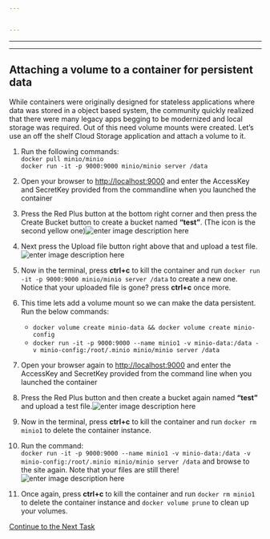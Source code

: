```yaml
---


---
```


<hr>
<hr>
<h2 id="attaching-a-volume-to-a-container-for-persistent-data">Attaching a volume to a container for persistent data</h2>
<p>While containers were originally designed for stateless applications where data was stored in a object based  system,  the community quickly realized that there were many legacy apps begging to be modernized and local storage was required. Out of this need volume mounts were created. Let’s use an off the shelf Cloud Storage application and attach a volume to it.</p>
<ol>
<li>
<p>Run the following commands:<br>
<code>docker pull minio/minio</code><br>
<code>docker run -it -p 9000:9000 minio/minio server /data</code></p>
</li>
<li>
<p>Open your browser to <a href="http://localhost:9000">http://localhost:9000</a> and enter the AccessKey and SecretKey provided from the commandline when you launched the container</p>
</li>
<li>
<p>Press the Red Plus button at the bottom right corner and then press the Create Bucket button to create a bucket named <strong>“test”</strong>. (The icon is the second yellow one)<img src="https://github.com/Burwood/containers101/raw/master/containers_lab/images/minio_create.png" alt="enter image description here"></p>
</li>
<li>
<p>Next press the Upload file button right above that and upload a test file.<img src="https://github.com/Burwood/containers101/raw/master/containers_lab/images/minio_show_files.png" alt="enter image description here"></p>
</li>
<li>
<p>Now in the terminal, press <strong>ctrl+c</strong> to kill the container and run <code>docker run -it -p 9000:9000 minio/minio server /data</code> to create a new one.<br>
Notice that your uploaded file is gone? press <strong>ctrl+c</strong> once more.</p>
</li>
<li>
<p>This time lets add a volume mount so we can make the data persistent. Run the below commands:</p>
</li>
<ul>
<li><code>docker volume create minio-data &amp;&amp; docker volume create minio-config</code></li>
<li><code>docker run -it -p 9000:9000 --name minio1 -v minio-data:/data -v minio-config:/root/.minio minio/minio server /data</code></li>
</ul>
<li><p>Open your browser again to <a href="http://localhost:9000">http://localhost:9000</a> and enter the AccessKey and SecretKey provided from the command line when you launched the container</p></li>
<li><p>Press the Red Plus button and then create a bucket again named <strong>“test”</strong> and upload a test file.<img src="https://github.com/Burwood/containers101/raw/master/containers_lab/images/minio_create.png" alt="enter image description here"></p></li>
<li><p>Now in the terminal, press <strong>ctrl+c</strong> to kill the container and run <code>docker rm minio1</code> to delete the container instance.</p></li>
<li><p>Run the command:<br>
<code>docker run -it -p 9000:9000 --name minio1 -v minio-data:/data -v minio-config:/root/.minio minio/minio server /data</code>  and browse to the site again. Note that your files are still there!<br>
<img src="https://github.com/Burwood/containers101/raw/master/containers_lab/images/minio_show_files.png" alt="enter image description here"></p></li>
<li><p>Once again, press <strong>ctrl+c</strong> to kill the container and run <code>docker rm minio1</code> to delete the container instance and <code>docker volume prune</code> to clean up your volumes.</p></li>
</ol>
<p><a href="https://github.com/Burwood/containers101/blob/master/containers_lab/task_9.md">Continue to the Next Task</a></p>

